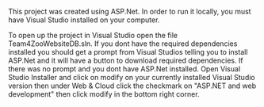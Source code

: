 This project was created using ASP.Net. In order to run it locally, you must have Visual Studio installed on your computer.

To open up the project in Visual Studio open the file Team4ZooWebsiteDB.sln. 
If you dont have the required dependencies installed you should get a prompt from Visual Studios telling you to install ASP.Net and it will have a button to download required dependencies. 
If there was no prompt and you dont have ASP.Net installed. Open Visual Studio Installer and click on modify on your currently installed Visual Studio version then under Web & Cloud click the checkmark on "ASP.NET and web development" then click modify in the bottom right corner.
